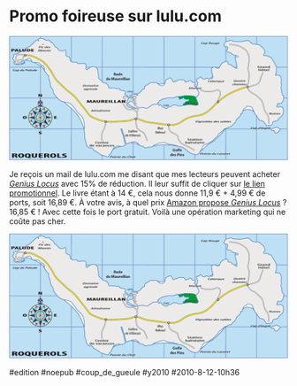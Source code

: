 # Promo foireuse sur lulu.com

![](_i/carte.png)

Je reçois un mail de lulu.com me disant que mes lecteurs peuvent acheter *[Genius Locus](../../page/genius-locus)* avec 15% de réduction. Il leur suffit de cliquer sur [le lien promotionnel](http://www.lulu.com/product/11593542?cid=081010_fr_email_PLAGE305). Le livre étant à 14 €, cela nous donne 11,9 € + 4,99 € de ports, soit 16,89 €. À votre avis, à quel prix [Amazon propose *Genius Locus*](http://www.amazon.fr/Genius-Locus-Thierry-Crouzet/dp/1409285081) ? 16,85 € ! Avec cette fois le port gratuit. Voilà une opération marketing qui ne coûte pas cher.

![](_i/carte.png)

#edition #noepub #coup_de_gueule #y2010 #2010-8-12-10h36
